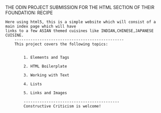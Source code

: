 THE ODIN PROJECT SUBMISSION FOR THE HTML SECTION OF THEIR FOUNDATION: RECIPE


	Here using html5, this is a simple website which will consist of a main index page which will have 
	links to a few ASIAN themed cuisines like INDIAN,CHINESE,JAPANESE CUISINE.
		------------------------------------------------
		This project covers the following topics:
		

			1. Elements and Tags

			2. HTML Boilerplate

			3. Working with Text

			4. Lists

			5. Links and Images

			------------------------------------------
			Constructive Criticism is welcome!
			
	
	
	
	
	
	
	
	
















